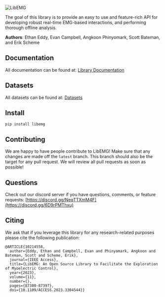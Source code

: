 ![LibEMG](docs/source/libemg_logo.png)

The goal of this library is to provide an easy to use and feature-rich API for developing robust real-time EMG-based interactions, and performing thorough offline analysis.

**Authors**: Ethan Eddy, Evan Campbell, Angkoon Phinyomark, Scott Bateman, and Erik Scheme

## Documentation
All documentation can be found at: [Library Documentation](https://libemg.github.io/libemg/)

## Datasets 
All datasets can be found at: [Datasets](https://www.libemg.com/)

## Install 
`pip install libemg`

## Contributing 
We are happy to have people contribute to LibEMG! Make sure that any changes are made off the `latest` branch. This branch should also be the target for any pull request. We will review all pull requests as soon as possible! 

## Questions
Check out our discord server if you have questions, comments, or feature requests: [https://discord.gg/NeqTTXmM4F](https://discord.gg/6D9rPMThxu)

## Citing
We ask that if you leverage this library for any research-related purposes please cite the following publication:

```
@ARTICLE{10214558,
  author={Eddy, Ethan and Campbell, Evan and Phinyomark, Angkoon and Bateman, Scott and Scheme, Erik},
  journal={IEEE Access}, 
  title={LibEMG: An Open Source Library to Facilitate the Exploration of Myoelectric Control}, 
  year={2023},
  volume={11},
  number={},
  pages={87380-87397},
  doi={10.1109/ACCESS.2023.3304544}}
```
